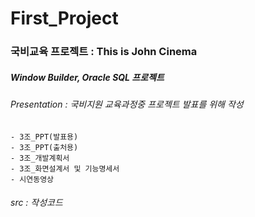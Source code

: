 # First_Project


### 국비교육 프로젝트 : This is John Cinema
##### Window Builder, Oracle SQL 프로젝트


###### Presentation : 국비지원 교육과정중 프로젝트 발표를 위해 작성
    - 3조_PPT(발표용)
    - 3조_PPT(출처용)
    - 3조_개발계획서
    - 3조_화면설계서 및 기능명세서
    - 시연동영상

###### src : 작성코드
